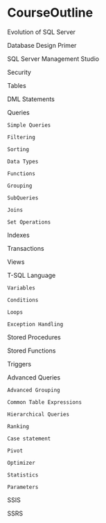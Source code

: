 # CourseOutline
Evolution of SQL Server

Database Design Primer

SQL Server Management Studio

Security

Tables

DML Statements

Queries

	Simple Queries
	
	Filtering
	
	Sorting
	
	Data Types
	
	Functions
	
	Grouping
	
	SubQueries
	
	Joins
	
	Set Operations
	
Indexes

Transactions

Views

T-SQL Language

	Variables
	
	Conditions
	
	Loops
	
	Exception Handling
	
Stored Procedures

Stored Functions

Triggers

Advanced Queries

	Advanced Grouping
	
	Common Table Expressions
	
	Hierarchical Queries
	
	Ranking
	
	Case statement
	
	Pivot
	
	Optimizer
	
	Statistics
	
	Parameters
	
SSIS

SSRS

